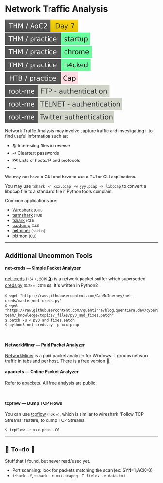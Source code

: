 # Network Traffic Analysis

[![adventofcyber2](../../../_badges/thm/adventofcyber2/day7.svg)](https://tryhackme.com/room/adventofcyber2)
[![startup](../../../_badges/thm-p/startup.svg)](https://tryhackme.com/room/startup)
[![chrome](../../../_badges/thm-p/chrome.svg)](https://tryhackme.com/room/chrome)
[![h4cked](../../../_badges/thm-p/h4cked.svg)](https://tryhackme.com/r/room/h4cked)
[![cap](../../../_badges/htb-p/cap.svg)](https://app.hackthebox.com/machines/Cap)
[![ftp_authentication](../../../_badges/rootme/network/ftp_authentication.svg)](https://www.root-me.org/en/Challenges/Network/FTP-authentication)
[![telnet_authentication](../../../_badges/rootme/network/telnet_authentication.svg)](https://www.root-me.org/en/Challenges/Network/TELNET-authentication)
[![twitter_authentication](../../../_badges/rootme/network/twitter_authentication.svg)](https://www.root-me.org/en/Challenges/Network/Twitter-authentication-101)

<div class="row row-cols-lg-2"><div>

Network Traffic Analysis may involve capture traffic and investigating it to find useful information such as:

* 📚 Interesting files to reverse
* 🗝️ Cleartext passwords
* 🗺️ Lists of hosts/IP and protocols
* ...

We may not have a GUI and have to use a TUI or CLI applications.

You may use `tshark -r xxx.pcap -w yyy.pcap -F libpcap` to convert a libpcap file to a standard file if Python tools complain.
</div><div>

Common applications are:

* [Wireshark](/operating-systems/networking/others/tools/wireshark/index.md) <small>(GUI)</small>
* [termshark](/operating-systems/networking/commands/index.md#command-termshark) <small>(TUI)</small>
* [tshark](/operating-systems/networking/commands/index.md#command-tshark) <small>(CLI)</small>
* [tcpdump](/operating-systems/networking/commands/index.md#command-tcpdump) <small>(CLI)</small>
* [netminer](https://www.netminer.com/en/product/netminer.php) <small>(paid 💵)</small>
* [pktmon](https://learn.microsoft.com/en-us/windows-server/networking/technologies/pktmon/pktmon) <small>(CLI)</small>
</div></div>

<hr class="sep-both">

## Additional Uncommon Tools

<div class="row row-cols-lg-2"><div>

#### net-creds — Simple Packet Analyzer

[net-creds](https://github.com/DanMcInerney/net-creds) <small>(1.6k ⭐, 2019 🪦)</small> is a network packet sniffer which superseded [creds.py](https://github.com/DanMcInerney/creds.py) <small>(0.2k ⭐, 2015 🪦)</small>. It's written in Python2.

```shell!
$ wget "https://raw.githubusercontent.com/DanMcInerney/net-creds/master/net-creds.py"
$ wget "https://raw.githubusercontent.com//quentinra/blog.quentinra.dev/cybersecurity/red-team/_knowledge/topics/_files/py3_and_fixes.patch"
$ patch -u < py3_and_fixes.patch
$ python3 net-creds.py -p xxx.pcap
```

<br>

#### NetworkMiner — Paid Packet Analyzer

[NetworkMiner](https://www.netresec.com/?page=NetworkMiner) is a paid packet analyzer for Windows. It groups network traffic in tabs and per host. There is a free version 💸.
</div><div>

#### apackets — Online Packet Analyzer

Refer to [apackets](https://apackets.com/upload). All free analysis are public.

<br>

#### tcpflow — Dump TCP Flows

You can use [tcpflow](https://github.com/simsong/tcpflow) <small>(1.6k ⭐)</small>, which is similar to wireshark 'Follow TCP Streams' feature, to dump TCP Streams.

```shell!
$ tcpflow -r xxx.pcap -C0
```
</div></div>

<hr class="sep-both">

## 👻 To-do 👻

Stuff that I found, but never read/used yet.

<div class="row row-cols-lg-2"><div>

* Port scanning: look for packets matching the scan (ex: SYN=1;ACK=0)
* `tshark -Y`, `tshark -r xxx.pcapng -T fields -e data.txt`
</div><div>
</div></div>